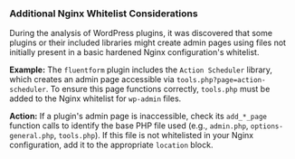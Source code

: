 ### Additional Nginx Whitelist Considerations

During the analysis of WordPress plugins, it was discovered that some plugins or their included libraries might create admin pages using files not initially present in a basic hardened Nginx configuration's whitelist.

**Example:**
The `fluentform` plugin includes the `Action Scheduler` library, which creates an admin page accessible via `tools.php?page=action-scheduler`. To ensure this page functions correctly, `tools.php` must be added to the Nginx whitelist for `wp-admin` files.

**Action:**
If a plugin's admin page is inaccessible, check its `add_*_page` function calls to identify the base PHP file used (e.g., `admin.php`, `options-general.php`, `tools.php`). If this file is not whitelisted in your Nginx configuration, add it to the appropriate `location` block.
